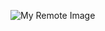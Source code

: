 ![My Remote Image](https://user-images.githubusercontent.com/110028481/210520795-6f46bc66-e2d7-44a7-9ad5-fb9f93f976ed.png)

